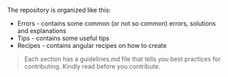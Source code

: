 The repository is organized like this:

* Errors - contains some common (or not so common) errors, solutions and explanations
* Tips - contains some useful tips
* Recipes - contains angular recipes on how to create 

> Each section has a guidelines.md file that tells you best practices for contributing. Kindly read before you contribute.